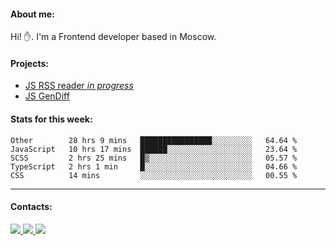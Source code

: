 #### About me:
Hi! ✋.
I'm a Frontend developer based in Moscow.

#### Projects:
- [JS RSS reader *in progress*](https://github.com/GKoil/frontend-project-lvl3)
- [JS GenDiff](https://github.com/GKoil/GenDiff)

#### Stats for this week:
<!--START_SECTION:waka-->
```text
Other        28 hrs 9 mins   ████████████████░░░░░░░░░   64.64 % 
JavaScript   10 hrs 17 mins  ██████░░░░░░░░░░░░░░░░░░░   23.64 % 
SCSS         2 hrs 25 mins   █▒░░░░░░░░░░░░░░░░░░░░░░░   05.57 % 
TypeScript   2 hrs 1 min     █░░░░░░░░░░░░░░░░░░░░░░░░   04.66 % 
CSS          14 mins         ░░░░░░░░░░░░░░░░░░░░░░░░░   00.55 % 
```
<!--END_SECTION:waka-->
---
#### Contacts:

<a target='_blank' title='LinkedIn' href="https://www.linkedin.com/in/gkoil/">
  <img src="https://img.shields.io/badge/LinkedIn-0077B5?style=for-the-badge&logo=linkedin&logoColor=white" />
</a>
<a target='_blank' title='Telegram' href="https://t.me/gkoil">
  <img src="https://img.shields.io/badge/Telegram-2CA5E0?style=for-the-badge&logo=telegram&logoColor=white" />
</a>
<a target='_blank' title='Gmail' href="mailto: gk.grigorev@gmail.com">
  <img src="https://img.shields.io/badge/Gmail-D14836?style=for-the-badge&logo=gmail&logoColor=white" />
</a>

